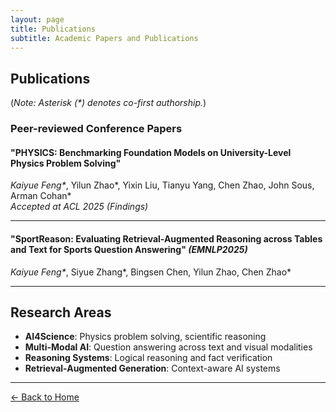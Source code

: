 ```yaml
---
layout: page
title: Publications
subtitle: Academic Papers and Publications
---
```


## Publications

(*Note: Asterisk (\*) denotes co-first authorship.*)

### Peer-reviewed Conference Papers

#### "PHYSICS: Benchmarking Foundation Models on University-Level Physics Problem Solving"
*Kaiyue Feng\**, Yilun Zhao*, Yixin Liu, Tianyu Yang, Chen Zhao, John Sous, Arman Cohan*  
*Accepted at ACL 2025 (Findings)*

---

#### "SportReason: Evaluating Retrieval-Augmented Reasoning across Tables and Text for Sports Question Answering" *(EMNLP2025)*
*Kaiyue Feng\**, Siyue Zhang*, Bingsen Chen, Yilun Zhao, Chen Zhao*  


---

## Research Areas

- **AI4Science**: Physics problem solving, scientific reasoning
- **Multi-Modal AI**: Question answering across text and visual modalities
- **Reasoning Systems**: Logical reasoning and fact verification
- **Retrieval-Augmented Generation**: Context-aware AI systems


---

<a href="/" class="back-link">← Back to Home</a> 